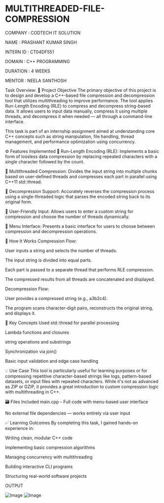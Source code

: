 # MULTITHREADED-FILE-COMPRESSION

COMPANY : CODTECH IT SOLUTION

NAME : PRASHANT KUMAR SINGH

INTERN ID : CT04DF551

DOMAIN : C++ PROGRAMMING

DURATION : 4 WEEKS

MENTOR : NEELA SANTHOSH

Task Overview:
📌 Project Objective
The primary objective of this project is to design and develop a C++-based file compression and decompression tool that utilizes multithreading to improve performance. The tool applies Run-Length Encoding (RLE) to compress and decompress string-based data. It allows users to input data manually, compress it using multiple threads, and decompress it when needed — all through a command-line interface.

This task is part of an internship assignment aimed at understanding core C++ concepts such as string manipulation, file handling, thread management, and performance optimization using concurrency.

⚙️ Features Implemented
🔹 Run-Length Encoding (RLE): Implements a basic form of lossless data compression by replacing repeated characters with a single character followed by the count.

🔹 Multithreaded Compression: Divides the input string into multiple chunks based on user-defined threads and compresses each part in parallel using C++11 std::thread.

🔹 Decompression Support: Accurately reverses the compression process using a single-threaded logic that parses the encoded string back to its original form.

🔹 User-Friendly Input: Allows users to enter a custom string for compression and choose the number of threads dynamically.

🔹 Menu Interface: Presents a basic interface for users to choose between compression and decompression operations.

🔧 How It Works
Compression Flow:

User inputs a string and selects the number of threads.

The input string is divided into equal parts.

Each part is passed to a separate thread that performs RLE compression.

The compressed results from all threads are concatenated and displayed.

Decompression Flow:

User provides a compressed string (e.g., a3b2c4).

The program scans character-digit pairs, reconstructs the original string, and displays it.

🧠 Key Concepts Used
std::thread for parallel processing

Lambda functions and closures

string operations and substrings

Synchronization via join()

Basic input validation and edge case handling

💡 Use Case
This tool is particularly useful for learning purposes or for compressing repetitive character-based strings like logs, pattern-based datasets, or input files with repeated characters. While it's not as advanced as ZIP or GZIP, it provides a great introduction to custom compression logic with multithreading in C++.

🗃️ Files Included
main.cpp – Full code with menu-based user interface

No external file dependencies — works entirely via user input

✅ Learning Outcomes
By completing this task, I gained hands-on experience in:

Writing clean, modular C++ code

Implementing basic compression algorithms

Managing concurrency with multithreading

Building interactive CLI programs

Structuring real-world software projects

OUTPUT

![Image](https://github.com/user-attachments/assets/7c0aba4b-a612-433e-b33d-54854af199c6)
![Image](https://github.com/user-attachments/assets/2755366c-ad31-4066-bcf4-27eac4c81b26)

